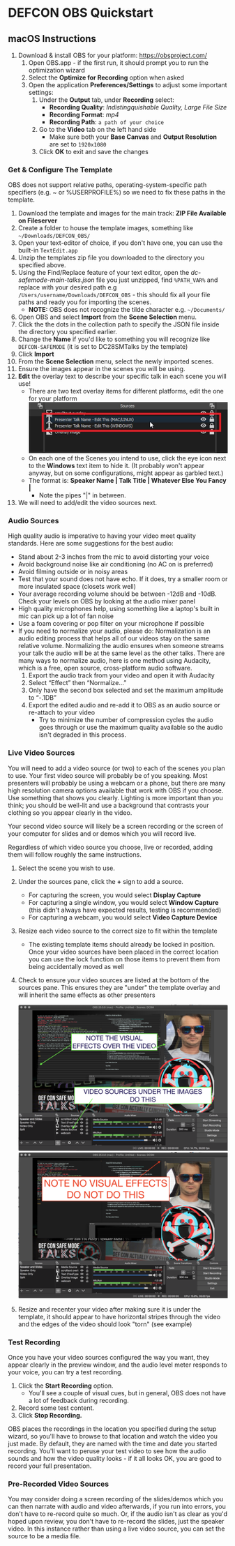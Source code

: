 # DEFCON OBS Quickstart

## macOS Instructions

1. Download & install OBS for your platform: https://obsproject.com/
   1. Open OBS.app - if the first run, it should prompt you to run the optimization wizard
   2. Select the __Optimize for Recording__ option when asked
   3. Open the application __Preferences/Settings__ to adjust some important settings:
         1. Under the __Output__ tab, under __Recording__ select:
            - __Recording Quality__: *Indistingquishable Quality, Large File Size*
            - __Recording Format__: *mp4*
            - __Recording Path__: `a path of your choice`
        1. Go to the __Video__ tab on the left hand side
            - Make sure both your __Base Canvas__ and __Output Resolution__ are set to `1920x1080`
        2. Click __OK__ to exit and save the changes

### Get & Configure The Template
OBS does not support relative paths, operating-system-specific path specifiers (e.g. ~ or %USERPROFILE%) so we need to fix these paths in the template.

1. Download the template and images for the main track: __ZIP File Available on Fileserver__
2. Create a folder to house the template images, something like `~/Downloads/DEFCON_OBS/`
3. Open your text-editor of choice, if you don't have one, you can use the built-in `TextEdit.app`
4. Unzip the templates zip file you downloaded to the directory you specified above.
5. Using the Find/Replace feature of your text editor, open the *dc-safemode-main-talks.json* file you just unzipped, find `%PATH_VAR%` and replace with your desired path e.g `/Users/username/Downloads/DEFCON_OBS` - this should fix all your file paths and ready you for importing the scenes.
   - __NOTE:__ OBS does not recognize the tilde character e.g. `~/Documents/`
6. Open OBS and select __Import__ from the __Scene Selection__ menu.
7. Click the the dots in the collection path to specify the JSON file inside the directory you specified earlier.
8.  Change the __Name__ if you'd like to something you will recognize like `DEFCON-SAFEMODE` (it is set to DC28SMTalks by the template)
9.  Click __Import__
10. From the __Scene Selection__ menu, select the newly imported scenes.
11. Ensure the images appear in the scenes you will be using.
12. __Edit__ the overlay text to describe your specific talk in each scene you will use! 
    -  There are two text overlay items for different platforms, edit the one for your platform
        ![Platform Specific Text overlays](text-overlays.jpg)
    -  On each one of the Scenes you intend to use, click the eye icon next to the __Windows__ text item to hide it. (It probably won't appear anyway, but on some configurations, might appear as garbled text.)
    - The format is:  __Speaker Name | Talk Title | Whatever Else You Fancy |__ 
         - Note the pipes "|" in between.
13.  We will need to add/edit the video sources next. 


### Audio Sources
High quality audio is imperative to having your video meet quality standards. Here are some suggestions for the best audio:
- Stand about 2-3 inches from the mic to avoid distorting your voice
- Avoid background noise like air conditioning (no AC on is preferred)
- Avoid filming outside or in noisy areas
- Test that your sound does not have echo. If it does, try a smaller room or more insulated space (closets work well)
- Your average recording volume should be between -12dB and -10dB. Check your levels on OBS by looking at the audio mixer panel
- High quality microphones help, using something like a laptop's built in mic can pick up a lot of fan noise
- Use a foam covering or pop filter on your microphone if possible
- If you need to normalize your audio, please do:
   Normalization is an audio editing process that helps all of our videos stay on the same relative volume. Normalizing the audio ensures when someone streams your talk the audio will be at the same level as the other talks. There are many ways to normalize audio, here is one method using Audacity, which is a free, open source, cross-platform audio software.
   1. Export the audio track from your video and open it with Audacity
   2. Select “Effect” then “Normalize…”
   3. Only have the second box selected and set the maximum amplitude to “-.1DB”
   4. Export the edited audio and re-add it to OBS as an audio source or re-attach to your video
      - Try to minimize the number of compression cycles the audio goes through or use the maximum quality available so the audio isn't degraded in this process.
   



### Live Video Sources
You will need to add a video source (or two) to each of the scenes you plan to use. Your first video source will probably be of you speaking. Most presenters will probably be using a webcam or a phone, but there are many high resolution camera options available that work with OBS if you choose. Use something that shows you clearly. Lighting is more important than you think; you should be well-lit and use a background that contrasts your clothing so you appear clearly in the video.

Your second video source will likely be a screen recording or the screen of your computer for slides and or demos which you will record live. 

Regardless of which video source you choose, live or recorded, adding them will follow roughly the same instructions.
1. Select the scene you wish to use.
2. Under the sources pane, click the __+__ sign to add a source.
   - For capturing the screen, you would select __Display Capture__
   - For capturing a single window, you would select __Window Capture__ (this didn't always have expected results, testing is recommended)
   - For capturing a webcam, you would select __Video Capture Device__
3. Resize each video source to the correct size to fit within the template 
    - The existing template items should already be locked in position. Once your video sources have been placed in the correct location you can use the lock function on those items to prevent them from being accidentally moved as well
4. Check to ensure your video sources are listed at the bottom of the sources pane. This ensures they are "under" the template overlay and will inherit the same effects as other presenters
    
    ![DO THIS](do-this.png)
    ![DON'T DO THIS](do-not-do-this.png)

5. Resize and recenter your video after making sure it is under the template, it should appear to have horizontal stripes through the video and the edges of the video should look "torn" (see example)

### Test Recording

Once you have your video sources configured the way you want, they appear clearly in the preview window, and the audio level meter responds to your voice, you can try a test recording.

1. Click the __Start Recording__ option. 
    - You'll see a couple of visual cues, but in general, OBS does not have a lot of feedback during recording.
2. Record some test content. 
3. Click __Stop Recording.__

OBS places the recordings in the location you specified during the setup wizard, so you'll have to browse to that location and watch the video you just made. By default, they are named with the time and date you started recording. You'll want to peruse your test video to see how the audio sounds and how the video quality looks - if it all looks OK, you are good to record your full presentation.

### Pre-Recorded Video Sources
You may consider doing a screen recording of the slides/demos which you can then narrate with audio and video afterwards, if you run into errors, you don't have to re-record quite so much. Or, if the audio isn't as clear as you'd hoped upon review, you don't have to re-record the slides, just the speaker video. In this instance rather than using a live video source, you can set the source to be a media file. 
    
